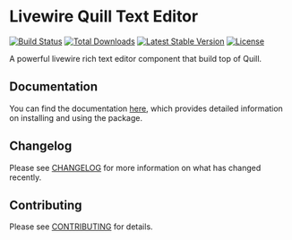 # Livewire Quill Text Editor

<a href="https://github.com/dasundev/filament-access-secret/actions"><img src="https://img.shields.io/github/actions/workflow/status/dasundev/livewire-quill-text-editor/tests.yml?label=tests" alt="Build Status"></a>
<a href="https://packagist.org/packages/dasundev/livewire-quill-text-editor"><img src="https://img.shields.io/packagist/dt/dasundev/livewire-quill-text-editor" alt="Total Downloads"></a>
<a href="https://packagist.org/packages/dasundev/livewire-quill-text-editor"><img src="https://img.shields.io/packagist/v/dasundev/livewire-quill-text-editor" alt="Latest Stable Version"></a>
<a href="https://packagist.org/packages/dasundev/livewire-quill-text-editor"><img src="https://img.shields.io/packagist/l/dasundev/livewire-quill-text-editor" alt="License"></a>

A powerful livewire rich text editor component that build top of Quill.

## Documentation

You can find the documentation [here](https://dasun.dev/docs/livewire-quill-text-editor/), which provides detailed information on installing and using the package.

## Changelog

Please see [CHANGELOG](CHANGELOG.md) for more information on what has changed recently.

## Contributing

Please see [CONTRIBUTING](CONTRIBUTING.md) for details.
